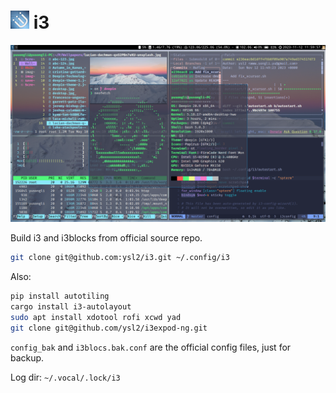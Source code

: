 # ![Logo](logo-30.png) i3

![](i3wm.png)

Build i3 and i3blocks from official source repo.

```bash
git clone git@github.com:ysl2/i3.git ~/.config/i3
```

Also:

```bash
pip install autotiling
cargo install i3-autolayout
sudo apt install xdotool rofi xcwd yad
git clone git@github.com/ysl2/i3expod-ng.git
```

`config_bak` and `i3blocs.bak.conf` are the official config files, just for backup.

Log dir: `~/.vocal/.lock/i3`
